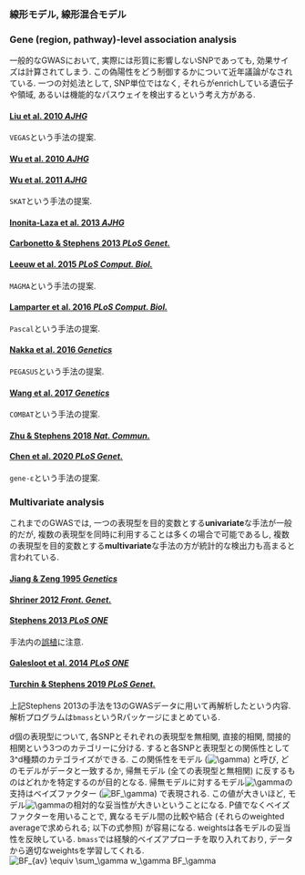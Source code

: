 ### 線形モデル, 線形混合モデル

### Gene (region, pathway)-level association analysis
一般的なGWASにおいて, 実際には形質に影響しないSNPであっても, 効果サイズは計算されてしまう. この偽陽性をどう制御するかについて近年議論がなされている. 一つの対処法として, SNP単位ではなく, それらがenrichしている遺伝子や領域, あるいは機能的なパスウェイを検出するという考え方がある.

#### [Liu et al. 2010 _AJHG_](https://www.cell.com/ajhg/fulltext/S0002-9297(10)00312-5)
`VEGAS`という手法の提案.

#### [Wu et al. 2010 _AJHG_](https://www.cell.com/ajhg/fulltext/S0002-9297(10)00248-X)
#### [Wu et al. 2011 _AJHG_](https://www.cell.com/ajhg/fulltext/S0002-9297(11)00222-9)
`SKAT`という手法の提案.

#### [Inonita-Laza et al. 2013 _AJHG_](https://www.cell.com/ajhg/fulltext/S0002-9297(13)00176-6)

#### [Carbonetto & Stephens 2013 _PLoS Genet._](https://journals.plos.org/plosgenetics/article?id=10.1371/journal.pgen.1003770)

#### [Leeuw et al. 2015 _PLoS Comput. Biol._](https://journals.plos.org/ploscompbiol/article?id=10.1371/journal.pcbi.1004219)
`MAGMA`という手法の提案.

#### [Lamparter et al. 2016 _PLoS Comput. Biol._](https://journals.plos.org/ploscompbiol/article?id=10.1371/journal.pcbi.1004714)
`Pascal`という手法の提案.

#### [Nakka et al. 2016 _Genetics_](https://www.genetics.org/content/204/2/783)
`PEGASUS`という手法の提案.

#### [Wang et al. 2017 _Genetics_](https://www.genetics.org/content/207/3/883)
`COMBAT`という手法の提案.

#### [Zhu & Stephens 2018 _Nat. Commun._](https://www.nature.com/articles/s41467-018-06805-x)

#### [Chen et al. 2020 _PLoS Genet._](https://journals.plos.org/plosgenetics/article?id=10.1371/journal.pgen.1008855)
`gene-ε`という手法の提案.

### Multivariate analysis
これまでのGWASでは, 一つの表現型を目的変数とする**univariate**な手法が一般的だが, 複数の表現型を同時に利用することは多くの場合で可能であるし, 複数の表現型を目的変数とする**multivariate**な手法の方が統計的な検出力も高まると言われている.

#### [Jiang & Zeng 1995 _Genetics_](https://www.genetics.org/content/140/3/1111.long)

#### [Shriner 2012 _Front. Genet._](https://www.frontiersin.org/articles/10.3389/fgene.2012.00001/full)

#### [Stephens 2013 _PLoS ONE_](https://journals.plos.org/plosone/article?id=10.1371/journal.pone.0065245)
手法内の[誤植](https://journals.plos.org/plosone/article?id=10.1371/journal.pone.0213951)に注意.

#### [Galesloot et al. 2014 _PLoS ONE_](https://journals.plos.org/plosone/article?id=10.1371/journal.pone.0095923)

#### [Turchin & Stephens 2019 _PLoS Genet._](https://journals.plos.org/plosgenetics/article?id=10.1371/journal.pgen.1008431)
上記Stephens 2013の手法を13のGWASデータに用いて再解析したという内容. 解析プログラムは`bmass`というRパッケージにまとめている.

d個の表現型について, 各SNPとそれぞれの表現型を無相関, 直接的相関, 間接的相関という3つのカテゴリーに分ける. すると各SNPと表現型との関係性として3^d種類のカテゴライズができる. この関係性をモデル (<img src="https://latex.codecogs.com/gif.latex?\gamma" title="\gamma" />) と呼び, どのモデルがデータと一致するか, 帰無モデル (全ての表現型と無相関) に反するものはどれかを特定するのが目的となる. 帰無モデルに対するモデル<img src="https://latex.codecogs.com/gif.latex?\gamma" title="\gamma" />の支持はベイズファクター (<img src="https://latex.codecogs.com/gif.latex?BF_\gamma" title="BF_\gamma" />) で表現される. この値が大きいほど, モデル<img src="https://latex.codecogs.com/gif.latex?\gamma" title="\gamma" />の相対的な妥当性が大きいということになる. P値でなくベイズファクターを用いることで, 異なるモデル間の比較や結合 (それらのweighted averageで求められる; 以下の式参照) が容易になる. weightsは各モデルの妥当性を反映している. `bmass`では経験的ベイズアプローチを取り入れており, データから適切なweightsを学習してくれる.<br>
<img src="https://latex.codecogs.com/gif.latex?BF_{av}&space;\equiv&space;\sum_\gamma&space;w_\gamma&space;BF_\gamma" title="BF_{av} \equiv \sum_\gamma w_\gamma BF_\gamma" /><br>